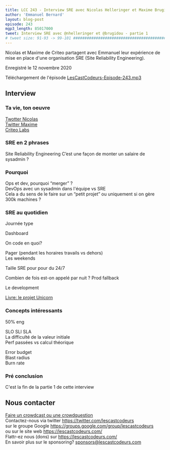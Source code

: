 ```yaml
---
title: LCC 243 - Interview SRE avec Nicolas Helleringer et Maxime Brugidou - partie 1
author: 'Emmanuel Bernard'
layout: blog-post
episode: 243
mgp3_length: 85017000
tweet: Interview SRE avec @nhelleringer et @brugidou - partie 1
# tweet size: 91-93 -> 99-101 #######################################################################
---
```

Nicolas et Maxime de Criteo partagent avec Emmanuel leur expérience de mise en place d'une organisation SRE (Site Reliability Engineering).

Enregistré le 12 novembre 2020  

Téléchargement de l'épisode [LesCastCodeurs-Episode-243.mp3](http://traffic.libsyn.com/lescastcodeurs/LesCastCodeurs-Episode-243.mp3)  

## Interview

### Ta vie, ton oeuvre

[Twotter Nicolas](https://twitter.com/nhelleringer)  
[Twitter Maxime](https://twitter.com/brugidou)  
[Criteo Labs](https://labs.criteo.com)  

### SRE en 2 phrases

Site Reliability Engineering
C’est une façon de monter un salaire de sysadmin ?

### Pourquoi

Ops et dev, pourquoi “merger” ?  
DevOps avec un sysadmin dans l'équipe vs SRE  
Cela a du sens de le faire sur un “petit projet” ou uniquement si on gère 300k machines ?

### SRE au quotidien

Journée type

Dashboard

On code en quoi?

Pager (pendant les horaires travails vs dehors)  
Les weekends

Taille SRE pour pour du 24/7

Combien de fois est-on appelé par nuit ?
Prod fallback

Le development

[Livre: le projet Unicorn](https://www.epflpress.org/produit/982/9782889153626/le-projet-unicorn)  

### Concepts intéressants

50% eng

SLO SLI SLA  
La difficulté de la valeur initiale  
Perf passées vs calcul théorique  

Error budget  
Blast radius  
Burn rate

### Pré conclusion

C'est la fin de la partie 1 de cette interview

## Nous contacter

[Faire un crowdcast ou une crowdquestion](https://lescastcodeurs.com/crowdcasting/)  
Contactez-nous via twitter <https://twitter.com/lescastcodeurs>  
sur le groupe Google <https://groups.google.com/group/lescastcodeurs>  
ou sur le site web <https://lescastcodeurs.com/>  
Flattr-ez nous (dons) sur <https://lescastcodeurs.com/>  
En savoir plus sur le sponsoring? <sponsors@lescastcodeurs.com>
